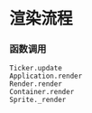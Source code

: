 # 渲染流程

### 函数调用

```
Ticker.update
Application.render
Render.render
Container.render
Sprite._render
```

